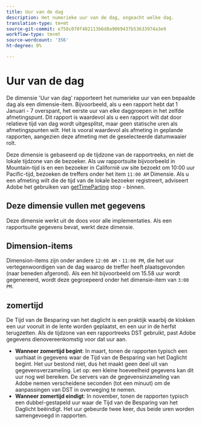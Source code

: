 ```yaml
---
title: Uur van de dag
description: Het numerieke uur van de dag, ongeacht welke dag.
translation-type: tm+mt
source-git-commit: e758c070f402113b6d8a9069437b53633974a3e9
workflow-type: tm+mt
source-wordcount: '356'
ht-degree: 0%

---
```



# Uur van de dag

De dimensie &#39;Uur van dag&#39; rapporteert het numerieke uur van een bepaalde dag als een dimensie-item. Bijvoorbeeld, als u een rapport hebt dat 1 Januari - 7 overspant, het eerste uur van elke daggroepen in het zelfde afmetingspunt. Dit rapport is waardevol als u een rapport wilt dat door relatieve tijd van dag wordt uitgesplitst, maar geen statische uren als afmetingspunten wilt. Het is vooral waardevol als afmeting in geplande rapporten, aangezien deze afmeting met de geselecteerde datumwaaier rolt.

Deze dimensie is gebaseerd op de tijdzone van de rapportreeks, en niet de lokale tijdzone van de bezoeker. Als uw rapportsuite bijvoorbeeld in Mountain-tijd is en een bezoeker in Californië uw site bezoekt om 10:00 uur Pacific-tijd, bezoeken de treffers onder het item `11:00 AM` Dimensie. Als u een afmeting wilt die de tijd van de lokale bezoeker registreert, adviseert Adobe het gebruiken van [getTimeParting](/help/implement/vars/plugins/gettimeparting.md) stop - binnen.

## Deze dimensie vullen met gegevens

Deze dimensie werkt uit de doos voor alle implementaties. Als een rapportsuite gegevens bevat, werkt deze dimensie.

## Dimension-items

Dimension-items zijn onder andere `12:00 AM` - `11:00 PM`, die het uur vertegenwoordigen van de dag waarop de treffer heeft plaatsgevonden (naar beneden afgerond). Als een hit bijvoorbeeld om 15.58 uur wordt gegenereerd, wordt deze gegroepeerd onder het dimensie-item van `3:00 PM`.

## zomertijd

De Tijd van de Besparing van het daglicht is een praktijk waarbij de klokken een uur vooruit in de lente worden geplaatst, en een uur in de herfst terugzetten. Als de tijdzone van een rapportreeks DST gebruikt, past Adobe gegevens dienovereenkomstig voor dat uur aan.

* **Wanneer zomertijd begint**: In maart, tonen de rapporten typisch een uurhiaat in gegevens waar de Tijd van de Besparing van het Daglicht begint. Het uur bestond niet, dus het maakt geen deel uit van gegevensverzameling. Let op: een kleine hoeveelheid gegevens kan dit uur nog wel bereiken. De servers van de gegevensinzameling van Adobe nemen verscheidene seconden (tot een minuut) om de aanpassingen van DST in overweging te nemen.
* **Wanneer zomertijd eindigt**: In november, tonen de rapporten typisch een dubbel-gestapeld uur waar de Tijd van de Besparing van het Daglicht beëindigt. Het uur gebeurde twee keer, dus beide uren worden samengevoegd in rapporten.
